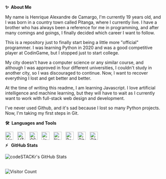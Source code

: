 **✨&nbsp;&nbsp;About&nbsp;Me**

My name is Henrique Alexandre de Camargo, I'm currently 19 years old, and I was born in a country town called Pitanga, where I currently live. I have a brother who has always been a reference for me in programming, and after many comings and goings, I finally decided which career I want to follow.

This is a repository just to finally start being a little more "official" programmer. I was learning Python in 2020 and was a good competitive player at CodinGame, but I stopped just to start college.

My city doesn't have a computer science or any similar course, and although I was approved in four different universities, I couldn't study in another city, so I was discouraged to continue. Now, I want to recover everything I lost and get better and better.

At the time of writing this readme, I am learning Javascript. I love artificial intelligence and machine learning, but they will have to wait as I currently want to work with full-stack web design and development.

I've never used Github, and it's sad because I lost so many Python projects. Now, I'm taking my first steps in Git.

**🛠️&nbsp;&nbsp;Languages&nbsp;and&nbsp;Tools**

<img align="left" alt="Visual Studio Code" width="26px" src="https://cdn.jsdelivr.net/gh/devicons/devicon/icons/vscode/vscode-original.svg" style="padding-right:10px;" />
<img align="left" alt="HTML5" width="26px" src="https://cdn.jsdelivr.net/gh/devicons/devicon/icons/html5/html5-original.svg" style="padding-right:10px;" />
<img align="left" alt="CSS3" width="26px" src="https://cdn.jsdelivr.net/gh/devicons/devicon/icons/css3/css3-original.svg" style="padding-right:10px;" />
<img align="left" alt="JavaScript" width="26px" src="https://cdn.jsdelivr.net/gh/devicons/devicon/icons/javascript/javascript-original.svg" style="padding-right:10px;" />
<img align="left" alt="NodeJS" width="26px" src="https://cdn.jsdelivr.net/gh/devicons/devicon/icons/nodejs/nodejs-original.svg" style="padding-right:10px;" />
<img align="left" alt="Postgres" width="26px" src="https://cdn.jsdelivr.net/gh/devicons/devicon/icons/postgresql/postgresql-original.svg" style="padding-right:10px;" />
<img align="left" alt="GitHub" width="26px" src="https://cdn.jsdelivr.net/gh/devicons/devicon/icons/github/github-original.svg" style="padding-right:10px;" />
<img align="left" alt="Git" width="26px" src="https://cdn.jsdelivr.net/gh/devicons/devicon/icons/git/git-original.svg" style="padding-right:10px;" />


</br></br>
**:zap:&nbsp;&nbsp; GitHub Stats**

<img align="left" alt="codeSTACKr's GitHub Stats" src="https://github-readme-stats.vercel.app/api?username=HenriqueTRK&show_icons=true&hide_border=false&title_color=ff652f&icon_color=FFE400&bg_color=09131B&text_color=ffffff&border_color=0c1a25" />

</br></br>

![Visitor Count](https://profile-counter.glitch.me/HenriqueTRK/count.svg)

</br></br>

<div class="badge-base LI-profile-badge" data-locale="en_US"
